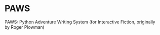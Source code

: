 # PAWS
PAWS: Python Adventure Writing System (for Interactive Fiction, originally by Roger Plowman)
